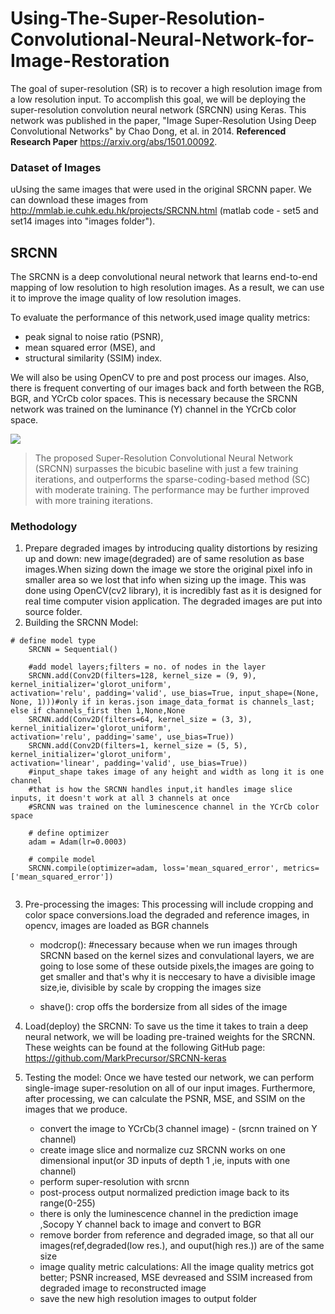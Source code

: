 # Using-The-Super-Resolution-Convolutional-Neural-Network-for-Image-Restoration
The goal of super-resolution (SR) is to recover a high resolution image from a low resolution input. To accomplish this goal, we will be deploying the super-resolution convolution neural network (SRCNN) using Keras. This network was published in the paper, "Image Super-Resolution Using Deep Convolutional Networks" by Chao Dong, et al. in 2014.
**Referenced Research Paper** https://arxiv.org/abs/1501.00092.

### Dataset of Images
uUsing the same images that were used in the original SRCNN paper. We can download these images from http://mmlab.ie.cuhk.edu.hk/projects/SRCNN.html (matlab code - set5 and set14 images into "images folder").

## SRCNN
The SRCNN is a deep convolutional neural network that learns end-to-end mapping of low resolution to high resolution images. As a result, we can use it to improve the image quality of low resolution images.

To evaluate the performance of this network,used image quality metrics:
- peak signal to noise ratio (PSNR), 
- mean squared error (MSE), and 
- structural similarity (SSIM) index.

We will also be using OpenCV to pre and post process our images. Also, there is frequent converting of our images back and forth between the RGB, BGR, and YCrCb color spaces. This is necessary because the SRCNN network was trained on the luminance (Y) channel in the YCrCb color space.

![](http://mmlab.ie.cuhk.edu.hk/projects/SRCNN/img/figure1.png)<br/>
>The proposed Super-Resolution Convolutional Neural Network (SRCNN) surpasses the bicubic baseline with just a few training iterations, and outperforms the sparse-coding-based method (SC) with moderate training. The performance may be further improved with more training iterations.

### Methodology
1. Prepare degraded images by introducing quality distortions by resizing up and down: new image(degraded) are of same resolution as base images.When sizing down the image we store the original pixel info in smaller area so we lost that info when sizing up the image. This was done using OpenCV(cv2 library), it is incredibly fast as it is designed for real time computer vision application. The degraded images are put into source folder.
2. Building the SRCNN Model:<br/>
```
# define model type
    SRCNN = Sequential()
    
    #add model layers;filters = no. of nodes in the layer
    SRCNN.add(Conv2D(filters=128, kernel_size = (9, 9), kernel_initializer='glorot_uniform',                     activation='relu', padding='valid', use_bias=True, input_shape=(None, None, 1)))#only if in keras.json image_data_format is channels_last; else if channels_first then 1,None,None
    SRCNN.add(Conv2D(filters=64, kernel_size = (3, 3), kernel_initializer='glorot_uniform',                     activation='relu', padding='same', use_bias=True))
    SRCNN.add(Conv2D(filters=1, kernel_size = (5, 5), kernel_initializer='glorot_uniform',                     activation='linear', padding='valid', use_bias=True))
    #input_shape takes image of any height and width as long it is one channel
    #that is how the SRCNN handles input,it handles image slice inputs, it doesn't work at all 3 channels at once
    #SRCNN was trained on the luminescence channel in the YCrCb color space 
    
    # define optimizer
    adam = Adam(lr=0.0003)
    
    # compile model
    SRCNN.compile(optimizer=adam, loss='mean_squared_error', metrics=['mean_squared_error'])
    
```
3. Pre-processing the images: This processing will include cropping and color space conversions.load the degraded and reference images, in opencv, images are loaded as BGR channels
   
   - modcrop(): #necessary because when we run images through SRCNN based on the kernel sizes and convulational layers, we are going to lose some of these outside pixels,the images are going to get smaller and that's why it is neccesary to have a divisible image size,ie, divisible by scale by cropping the images size
  
   - shave(): crop offs the bordersize from all sides of the image

4. Load(deploy) the SRCNN: To save us the time it takes to train a deep neural network, we will be loading pre-trained weights for the SRCNN. These weights can be found at the following GitHub page: https://github.com/MarkPrecursor/SRCNN-keras

5. Testing the model: Once we have tested our network, we can perform single-image super-resolution on all of our input images. Furthermore, after processing, we can calculate the PSNR, MSE, and SSIM on the images that we produce. 
   - convert the image to YCrCb(3 channel image) - (srcnn trained on Y channel)
   - create image slice and normalize cuz SRCNN works on one dimensional input(or 3D inputs of depth 1 ,ie, inputs with one channel)
   - perform super-resolution with srcnn
   - post-process output normalized prediction image back to its range(0-255)
   - there is only the luminescence channel in the prediction image ,Socopy Y channel back to image and convert to BGR
   - remove border from reference and degraded image, so that all our images(ref,degraded(low res.), and ouput(high res.)) are of the same size
   - image quality metric calculations: All the image quality metrics got better; PSNR increased, MSE devreased and SSIM increased from degraded image to reconstructed image
   - save the new high resolution images to output folder
